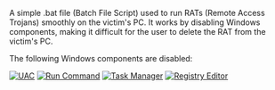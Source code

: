 A simple .bat file (Batch File Script) used to run RATs (Remote Access Trojans) smoothly on the victim's PC.
It works by disabling Windows components, making it difficult for the user to delete the RAT from the victim's PC.

The following Windows components are disabled:

[![UAC](https://img.shields.io/badge/UAC-disabled-red)](#)
[![Run Command](https://img.shields.io/badge/Run%20Command-disabled-red)](#)
[![Task Manager](https://img.shields.io/badge/Task%20Manager-disabled-red)](#)
[![Registry Editor](https://img.shields.io/badge/Registry%20Editor-disabled-red)](#)
